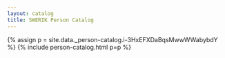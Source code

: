 ```yaml
---
layout: catalog
title: SWERIK Person Catalog
---
```

{% assign p = site.data._person-catalog.i-3HxEFXDaBqsMwwWWabybdY %}
{% include person-catalog.html p=p %}

